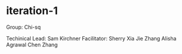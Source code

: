 iteration-1
===========
Group: Chi-sq

Techinical Lead: Sam Kirchner
Facilitator: Sherry Xia
Jie Zhang
Alisha Agrawal
Chen Zhang
